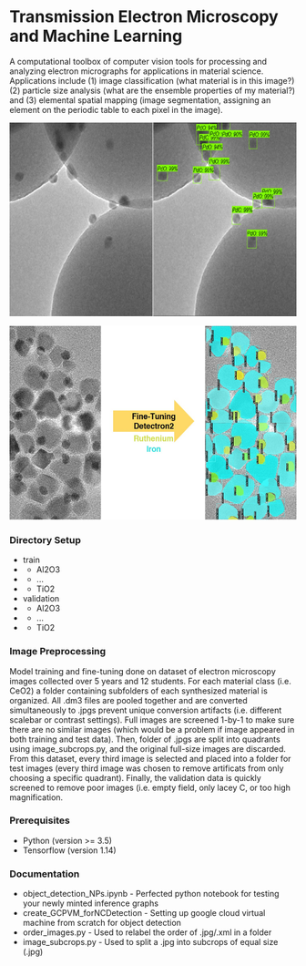 # Transmission Electron Microscopy and Machine Learning

A computational toolbox of computer vision tools for processing and analyzing electron micrographs for applications in material science. Applications include (1) image classification (what material is in this image?) (2) particle size analysis (what are the ensemble properties of my material?) and (3) elemental spatial mapping (image segmentation, assigning an element on the periodic table to each pixel in the image).

<p align="center">
  <img width="680" height="340" src="PdO_model.jpg">
</p>
<p align="center">
  <img width="534" height="340" src="SegmentationSchematic.jpg">
</p>

### Directory Setup
- train
- - Al2O3
- - ...
- - TiO2
- validation
- - Al2O3
- - ...
- - TiO2

### Image Preprocessing
Model training and fine-tuning done on dataset of electron microscopy images collected over 5 years and 12 students. For each material class (i.e. CeO2) a folder containing subfolders of each synthesized material is organized. All .dm3 files are pooled together and are converted simultaneously to .jpgs prevent unique conversion artifacts (i.e. different scalebar or contrast settings). Full images are screened 1-by-1 to make sure there are no similar images (which would be a problem if image appeared in both training and test data). Then, folder of .jpgs are split into quadrants using image_subcrops.py, and the original full-size images are discarded. From this dataset, every third image is selected and placed into a folder for test images (every third image was chosen to remove artificats from only choosing a specific quadrant). Finally, the validation data is quickly screened to remove poor images (i.e. empty field, only lacey C, or too high magnification.

### Prerequisites

* Python (version >= 3.5)
* Tensorflow (version 1.14)

### Documentation

* object_detection_NPs.ipynb - Perfected python notebook for testing your newly minted inference graphs
* create_GCPVM_forNCDetection - Setting up google cloud virtual machine from scratch for object detection
* order_images.py - Used to relabel the order of .jpg/.xml in a folder
* image_subcrops.py - Used to split a .jpg into subcrops of equal size (.jpg)

<!--
## Getting Started

These instructions will get you a copy of the project up and running on your local machine for development and testing purposes. See deployment for notes on how to deploy the project on a live system.
![](RepClass.jpg)

```
Give examples
```

### Installing

A step by step series of examples that tell you how to get a development env running

Say what the step will be

```
Give the example
```

And repeat

```
until finished
```

End with an example of getting some data out of the system or using it for a little demo

## Running the tests

Explain how to run the automated tests for this system

### Break down into end to end tests

Explain what these tests test and why

```
Give an example
```

### And coding style tests

Explain what these tests test and why

```
Give an example
```

## Deployment

Add additional notes about how to deploy this on a live system

## Built With

* [Dropwizard](http://www.dropwizard.io/1.0.2/docs/) - The web framework used
* [Maven](https://maven.apache.org/) - Dependency Management
* [ROME](https://rometools.github.io/rome/) - Used to generate RSS Feeds

## Contributing

Please read [CONTRIBUTING.md](https://gist.github.com/PurpleBooth/b24679402957c63ec426) for details on our code of conduct, and the process for submitting pull requests to us.

## Versioning

We use [SemVer](http://semver.org/) for versioning. For the versions available, see the [tags on this repository](https://github.com/your/project/tags). 

## Authors

* **Billie Thompson** - *Initial work* - [PurpleBooth](https://github.com/PurpleBooth)

See also the list of [contributors](https://github.com/your/project/contributors) who participated in this project.

## License

This project is licensed under the MIT License - see the [LICENSE.md](LICENSE.md) file for details

## Acknowledgments

* Hat tip to anyone whose code was used
* Inspiration
* etc
-->
